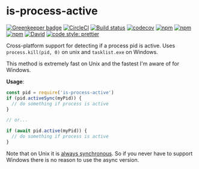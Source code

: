 is-process-active
=================

[![Greenkeeper badge](https://badges.greenkeeper.io/jdxcode/is-process-active.svg)](https://greenkeeper.io/)
[![CircleCI](https://circleci.com/gh/jdxcode/is-process-active/tree/master.svg?style=svg)](https://circleci.com/gh/jdxcode/is-process-active/tree/master)
[![Build status](https://ci.appveyor.com/api/projects/status/fyhxf3w8gyqxv0ou/branch/master?svg=true)](https://ci.appveyor.com/project/Heroku/is-process-active/branch/master)
[![codecov](https://codecov.io/gh/jdxcode/is-process-active/branch/master/graph/badge.svg)](https://codecov.io/gh/jdxcode/is-process-active)
[![npm](https://img.shields.io/npm/v/is-process-active.svg)](https://npmjs.org/package/is-process-active)
[![npm](https://img.shields.io/npm/dw/is-process-active.svg)](https://npmjs.org/package/is-process-active)
[![npm](https://img.shields.io/npm/l/is-process-active.svg)](https://github.com/jdxcode/is-process-active/blob/master/package.json)
[![David](https://img.shields.io/david/jdxcode/is-process-active.svg)](https://david-dm.org/jdxcode/is-process-active)
[![code style: prettier](https://img.shields.io/badge/code_style-prettier-ff69b4.svg?style=flat-square)](https://github.com/prettier/prettier)

Cross-platform support for detecting if a process pid is active. Uses `process.kill(pid, 0)` on unix and `tasklist.exe` on Windows.

This method is extremely fast on Unix and the fastest I'm aware of for Windows.

**Usage**:

```js
const pid = require('is-process-active')
if (pid.activeSync(myPid)) {
  // do something if process is active
}

// or...

if (await pid.active(myPid)) {
  // do something if process is active
}
```

Note that on Unix it is [always synchronous](https://github.com/jdxcode/is-process-active/blob/master/src/unix.ts#L5). So if you never have to support Windows there is no reason to use the async version.
